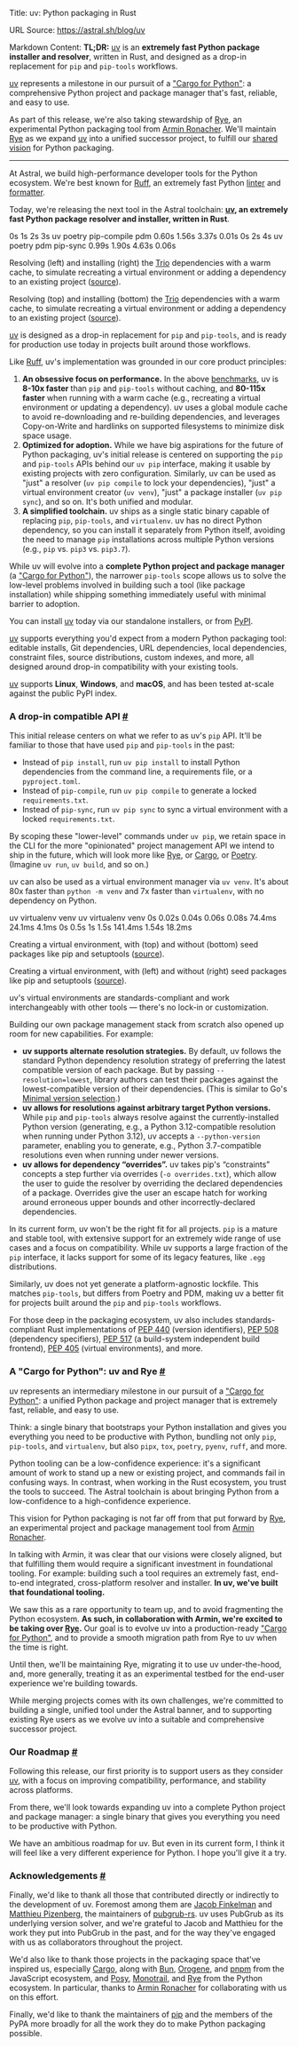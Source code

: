 Title: uv: Python packaging in Rust

URL Source: https://astral.sh/blog/uv

Markdown Content:
**TL;DR:** [uv](https://github.com/astral-sh/uv) is an **extremely fast Python package installer and resolver**, written in Rust, and designed as a drop-in replacement for `pip` and `pip-tools` workflows.

[uv](https://github.com/astral-sh/uv) represents a milestone in our pursuit of a ["Cargo for Python"](https://blog.rust-lang.org/2016/05/05/cargo-pillars.html#pillars-of-cargo): a comprehensive Python project and package manager that's fast, reliable, and easy to use.

As part of this release, we're also taking stewardship of [Rye](https://github.com/mitsuhiko/rye), an experimental Python packaging tool from [Armin Ronacher](https://github.com/mitsuhiko). We'll maintain [Rye](https://github.com/mitsuhiko/rye) as we expand [uv](https://github.com/astral-sh/uv) into a unified successor project, to fulfill our [shared vision](https://rye-up.com/philosophy/) for Python packaging.

* * *

At Astral, we build high-performance developer tools for the Python ecosystem. We're best known for [Ruff](https://github.com/astral-sh/ruff), an extremely fast Python [linter](https://notes.crmarsh.com/python-tooling-could-be-much-much-faster) and [formatter](https://astral.sh/blog/the-ruff-formatter).

Today, we're releasing the next tool in the Astral toolchain: **[uv](https://github.com/astral-sh/uv), an extremely fast Python package resolver and installer, written in Rust**.

0s 1s 2s 3s uv poetry pip-compile pdm 0.60s 1.56s 3.37s 0.01s 0s 2s 4s uv poetry pdm pip-sync 0.99s 1.90s 4.63s 0.06s

Resolving (left) and installing (right) the [Trio](https://github.com/python-trio/trio) dependencies with a warm cache, to simulate recreating a virtual environment or adding a dependency to an existing project ([source](https://github.com/astral-sh/uv/blob/main/BENCHMARKS.md)).

Resolving (top) and installing (bottom) the [Trio](https://github.com/python-trio/trio) dependencies with a warm cache, to simulate recreating a virtual environment or adding a dependency to an existing project ([source](https://github.com/astral-sh/uv/blob/main/BENCHMARKS.md)).

[uv](https://github.com/astral-sh/uv) is designed as a drop-in replacement for `pip` and `pip-tools`, and is ready for production use today in projects built around those workflows.

Like [Ruff](https://github.com/astral-sh/ruff), uv's implementation was grounded in our core product principles:

1.  **An obsessive focus on performance.** In the above [benchmarks](https://github.com/astral-sh/uv/blob/main/BENCHMARKS.md), uv is **8-10x faster** than `pip` and `pip-tools` without caching, and **80-115x faster** when running with a warm cache (e.g., recreating a virtual environment or updating a dependency). uv uses a global module cache to avoid re-downloading and re-building dependencies, and leverages Copy-on-Write and hardlinks on supported filesystems to minimize disk space usage.
2.  **Optimized for adoption.** While we have big aspirations for the future of Python packaging, uv's initial release is centered on supporting the `pip` and `pip-tools` APIs behind our `uv pip` interface, making it usable by existing projects with zero configuration. Similarly, uv can be used as "just" a resolver (`uv pip compile` to lock your dependencies), "just" a virtual environment creator (`uv venv`), "just" a package installer (`uv pip sync`), and so on. It's both unified and modular.
3.  **A simplified toolchain.** uv ships as a single static binary capable of replacing `pip`, `pip-tools`, and `virtualenv`. uv has no direct Python dependency, so you can install it separately from Python itself, avoiding the need to manage `pip` installations across multiple Python versions (e.g., `pip` vs. `pip3` vs. `pip3.7`).

While uv will evolve into a **complete Python project and package manager** (a ["Cargo for Python"](https://blog.rust-lang.org/2016/05/05/cargo-pillars.html#pillars-of-cargo)), the narrower `pip-tools` scope allows us to solve the low-level problems involved in building such a tool (like package installation) while shipping something immediately useful with minimal barrier to adoption.

You can install [uv](https://github.com/astral-sh/uv) today via our standalone installers, or from [PyPI](https://pypi.org/project/uv/).

[uv](https://github.com/astral-sh/uv) supports everything you'd expect from a modern Python packaging tool: editable installs, Git dependencies, URL dependencies, local dependencies, constraint files, source distributions, custom indexes, and more, all designed around drop-in compatibility with your existing tools.

[uv](https://github.com/astral-sh/uv) supports **Linux**, **Windows**, and **macOS**, and has been tested at-scale against the public PyPI index.

### A drop-in compatible API [#](https://astral.sh/blog/uv#a-drop-in-compatible-api)

This initial release centers on what we refer to as uv's `pip` API. It'll be familiar to those that have used `pip` and `pip-tools` in the past:

*   Instead of `pip install`, run `uv pip install` to install Python dependencies from the command line, a requirements file, or a `pyproject.toml`.
*   Instead of `pip-compile`, run `uv pip compile` to generate a locked `requirements.txt`.
*   Instead of `pip-sync`, run `uv pip sync` to sync a virtual environment with a locked `requirements.txt`.

By scoping these "lower-level" commands under `uv pip`, we retain space in the CLI for the more "opinionated" project management API we intend to ship in the future, which will look more like [Rye](https://github.com/mitsuhiko/rye), or [Cargo](https://github.com/rust-lang/cargo), or [Poetry](https://github.com/python-poetry/poetry). (Imagine `uv run`, `uv build`, and so on.)

uv can also be used as a virtual environment manager via `uv venv`. It's about 80x faster than `python -m venv` and 7x faster than `virtualenv`, with no dependency on Python.

uv virtualenv venv uv virtualenv venv 0s 0.02s 0.04s 0.06s 0.08s 74.4ms 24.1ms 4.1ms 0s 0.5s 1s 1.5s 141.4ms 1.54s 18.2ms

Creating a virtual environment, with (top) and without (bottom) seed packages like pip and setuptools ([source](https://github.com/astral-sh/uv/blob/ea13d94c57149a8fc6ebfcef46149252e869269f/scripts/benchmarks/venv.sh)).

Creating a virtual environment, with (left) and without (right) seed packages like pip and setuptools ([source](https://github.com/astral-sh/uv/blob/ea13d94c57149a8fc6ebfcef46149252e869269f/scripts/benchmarks/venv.sh)).

uv's virtual environments are standards-compliant and work interchangeably with other tools — there's no lock-in or customization.

Building our own package management stack from scratch also opened up room for new capabilities. For example:

*   **uv supports alternate resolution strategies.** By default, uv follows the standard Python dependency resolution strategy of preferring the latest compatible version of each package. But by passing `--resolution=lowest`, library authors can test their packages against the lowest-compatible version of their dependencies. (This is similar to Go's [Minimal version selection](https://go.dev/ref/mod#minimal-version-selection).)
*   **uv allows for resolutions against arbitrary target Python versions.** While `pip` and `pip-tools` always resolve against the currently-installed Python version (generating, e.g., a Python 3.12-compatible resolution when running under Python 3.12), uv accepts a `--python-version` parameter, enabling you to generate, e.g., Python 3.7-compatible resolutions even when running under newer versions.
*   **uv allows for dependency “overrides”.** uv takes pip's “constraints” concepts a step further via overrides (`-o overrides.txt`), which allow the user to guide the resolver by overriding the declared dependencies of a package. Overrides give the user an escape hatch for working around erroneous upper bounds and other incorrectly-declared dependencies.

In its current form, uv won't be the right fit for all projects. `pip` is a mature and stable tool, with extensive support for an extremely wide range of use cases and a focus on compatibility. While uv supports a large fraction of the `pip` interface, it lacks support for some of its legacy features, like `.egg` distributions.

Similarly, uv does not yet generate a platform-agnostic lockfile. This matches `pip-tools`, but differs from Poetry and PDM, making uv a better fit for projects built around the `pip` and `pip-tools` workflows.

For those deep in the packaging ecosystem, uv also includes standards-compliant Rust implementations of [PEP 440](https://peps.python.org/pep-0440/) (version identifiers), [PEP 508](https://peps.python.org/pep-0508/) (dependency specifiers), [PEP 517](https://peps.python.org/pep-0517/) (a build-system independent build frontend), [PEP 405](https://peps.python.org/pep-0405/) (virtual environments), and more.

### A "Cargo for Python": uv and Rye [#](https://astral.sh/blog/uv#a-cargo-for-python-uv-and-rye)

uv represents an intermediary milestone in our pursuit of a ["Cargo for Python"](https://blog.rust-lang.org/2016/05/05/cargo-pillars.html#pillars-of-cargo): a unified Python package and project manager that is extremely fast, reliable, and easy to use.

Think: a single binary that bootstraps your Python installation and gives you everything you need to be productive with Python, bundling not only `pip`, `pip-tools`, and `virtualenv`, but also `pipx`, `tox`, `poetry`, `pyenv`, `ruff`, and more.

Python tooling can be a low-confidence experience: it's a significant amount of work to stand up a new or existing project, and commands fail in confusing ways. In contrast, when working in the Rust ecosystem, you trust the tools to succeed. The Astral toolchain is about bringing Python from a low-confidence to a high-confidence experience.

This vision for Python packaging is not far off from that put forward by [Rye](https://github.com/mitsuhiko/rye), an experimental project and package management tool from [Armin Ronacher](https://github.com/mitsuhiko).

In talking with Armin, it was clear that our visions were closely aligned, but that fulfilling them would require a significant investment in foundational tooling. For example: building such a tool requires an extremely fast, end-to-end integrated, cross-platform resolver and installer. **In uv, we've built that foundational tooling.**

We saw this as a rare opportunity to team up, and to avoid fragmenting the Python ecosystem. **As such, in collaboration with Armin, we're excited to be taking over [Rye](https://github.com/mitsuhiko/rye).** Our goal is to evolve uv into a production-ready ["Cargo for Python"](https://blog.rust-lang.org/2016/05/05/cargo-pillars.html#pillars-of-cargo), and to provide a smooth migration path from Rye to uv when the time is right.

Until then, we'll be maintaining Rye, migrating it to use uv under-the-hood, and, more generally, treating it as an experimental testbed for the end-user experience we're building towards.

While merging projects comes with its own challenges, we're committed to building a single, unified tool under the Astral banner, and to supporting existing Rye users as we evolve uv into a suitable and comprehensive successor project.

### Our Roadmap [#](https://astral.sh/blog/uv#our-roadmap)

Following this release, our first priority is to support users as they consider [uv](https://github.com/astral-sh/uv), with a focus on improving compatibility, performance, and stability across platforms.

From there, we'll look towards expanding uv into a complete Python project and package manager: a single binary that gives you everything you need to be productive with Python.

We have an ambitious roadmap for uv. But even in its current form, I think it will feel like a very different experience for Python. I hope you'll give it a try.

### Acknowledgements [#](https://astral.sh/blog/uv#acknowledgements)

Finally, we'd like to thank all those that contributed directly or indirectly to the development of uv. Foremost among them are [Jacob Finkelman](https://github.com/Eh2406) and [Matthieu Pizenberg](https://github.com/mpizenberg), the maintainers of [pubgrub-rs](https://github.com/pubgrub-rs/pubgrub). uv uses PubGrub as its underlying version solver, and we're grateful to Jacob and Matthieu for the work they put into PubGrub in the past, and for the way they've engaged with us as collaborators throughout the project.

We'd also like to thank those projects in the packaging space that've inspired us, especially [Cargo](https://github.com/rust-lang/cargo), along with [Bun](https://github.com/oven-sh/bun), [Orogene](https://github.com/orogene/orogene), and [pnpm](https://github.com/pnpm/pnpm) from the JavaScript ecosystem, and [Posy](https://github.com/njsmith/posy), [Monotrail](https://github.com/konstin/monotrail-resolve), and [Rye](https://github.com/mitsuhiko/rye) from the Python ecosystem. In particular, thanks to [Armin Ronacher](https://github.com/mitsuhiko) for collaborating with us on this effort.

Finally, we'd like to thank the maintainers of [pip](https://github.com/pypa/pip) and the members of the PyPA more broadly for all the work they do to make Python packaging possible.
